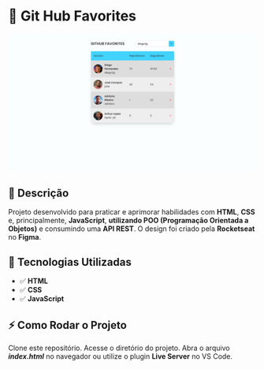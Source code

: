 # 🚀 Git Hub Favorites

 ![Imagem do projeto](image.png)
## 📖 Descrição
Projeto desenvolvido para praticar e aprimorar habilidades com **HTML**, **CSS** e, principalmente, **JavaScript**, **utilizando POO (Programação Orientada a Objetos)** e consumindo uma **API REST**. O design foi criado pela **Rocketseat** no **Figma**.

## 🚀 Tecnologias Utilizadas
- ✅ **HTML**<br>
- ✅ **CSS**
- ✅ **JavaScript**


## ⚡ Como Rodar o Projeto
Clone este repositório.
Acesse o diretório do projeto.
Abra o arquivo ***index.html*** no navegador ou utilize o plugin **Live Server** no VS Code.
